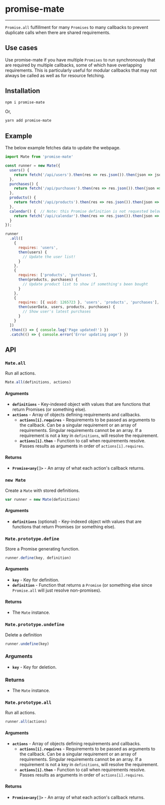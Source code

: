 # promise-mate
---
`Promise.all` fulfillment for many `Promises` to many callbacks to prevent duplicate calls when there are shared requirements.

## Use cases

Use promise-mate if you have multiple `Promises` to run synchronously that are required by multiple callbacks, some of which have overlapping requirements. This is particularly useful for modular callbacks that may not always be called as well as for resource fetching.

## Installation

```bash
npm i promise-mate
```

Or,

```bash
yarn add promise-mate
```

## Example

The below example fetches data to update the webpage.

```js
import Mate from 'promise-mate'

const runner = new Mate({
  users() {
    return fetch('/api/users').then(res => res.json()).then(json => json.users)
  },
  purchases() {
    return fetch('/api/purchases').then(res => res.json()).then(json => json.purchases)
  },
  products() {
    return fetch('/api/products').then(res => res.json()).then(json => json.products)
  },
  calendar() {  // Note: this Promise definition is not requested below so will not be run
    return fetch('/api/calendar').then(res => res.json()).then(json => json.calendar)
  }
});

runner
  .all([
    {
      requires: 'users',
      then(users) {
        // Update the user list!
      }
    },
    {
      requires: ['products', 'purchases'],
      then(products, purchases) {
        // Update product list to show if something's been bought
      }
    },
    {
      requires: [{ uuid: 1265723 }, 'users', 'products', 'purchases'],
      then(userData, users, products, purchases) {
        // Show user's latest purchases
      }
    }
  ])
  .then(() => { console.log('Page updated!') })
  .catch(() => { console.error('Error updating page') })
```

## API

### `Mate.all`

Run all actions.

```js
Mate.all(definitions, actions)
```

#### Arguments

- **`definitions`** - Key-indexed object with values that are functions that return Promises (or something else).
- **`actions`** - Array of objects defining requirements and callbacks.
  - **`actions[i].requires`** - Requirements to be passed as arguments to the callback. Can be a singular requirement or an array of requirements. Singular requirements cannot be an array. If a requirement is not a key in `definitions`, will resolve the requirement.
  - **`actions[i].then`** - Function to call when requirements resolve. Passes results as arguments in order of `actions[i].requires`.

#### Returns

- **`Promise<any[]>`** - An array of what each action's callback returns.

### `new Mate`

Create a `Mate` with stored definitions.

```js
var runner = new Mate(definitions)
```

#### Arguments

- **`definitions`** (optional) - Key-indexed object with values that are functions that return Promises (or something else).

### `Mate.prototype.define`

Store a Promise generating function.

```js
runner.define(key, definition)
```

#### Arguments

- **`key`** - Key for definition.
- **`definition`** - Function that returns a `Promise` (or something else since `Promise.all` will just resolve non-promises).

#### Returns

- The `Mate` instance.

### `Mate.prototype.undefine`

Delete a definition

```js
runner.undefine(key)
```

### Arguments

- **`key`** - Key for deletion.

### Returns

- The `Mate` instance.

### `Mate.prototype.all`

Run all actions.

```js
runner.all(actions)
```

#### Arguments

- **`actions`** - Array of objects defining requirements and callbacks.
  - **`actions[i].requires`** - Requirements to be passed as arguments to the callback. Can be a singular requirement or an array of requirements. Singular requirements cannot be an array. If a requirement is not a key in `definitions`, will resolve the requirement.
  - **`actions[i].then`** - Function to call when requirements resolve. Passes results as arguments in order of `actions[i].requires`.

#### Returns

- **`Promise<any[]>`** - An array of what each action's callback returns.
